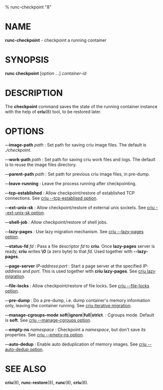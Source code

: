 % runc-checkpoint "8"

# NAME
**runc-checkpoint** - checkpoint a running container

# SYNOPSIS
**runc checkpoint** [_option_ ...] _container-id_

# DESCRIPTION
The **checkpoint** command saves the state of the running container instance
with the help of **criu**(8) tool, to be restored later.

# OPTIONS
**--image-path** _path_
: Set path for saving criu image files. The default is *./checkpoint*.

**--work-path** _path_
: Set path for saving criu work files and logs. The default is to reuse the
image files directory.

**--parent-path** _path_
: Set path for previous criu image files, in pre-dump.

**--leave-running**
: Leave the process running after checkpointing.

**--tcp-established**
: Allow checkpoint/restore of established TCP connections. See
[criu --tcp-establised option](https://criu.org/CLI/opt/--tcp-established).

**--ext-unix-sk**
: Allow checkpoint/restore of external unix sockets. See
[criu --ext-unix-sk option](https://criu.org/CLI/opt/--ext-unix-sk).

**--shell-job**
: Allow checkpoint/restore of shell jobs.

**--lazy-pages**
: Use lazy migration mechanism. See
[criu --lazy-pages option](https://criu.org/CLI/opt/--lazy-pages).

**--status-fd** _fd_
: Pass a file descriptor _fd_ to **criu**. Once **lazy-pages** server is ready,
**criu** writes **\0** (a zero byte) to that _fd_. Used together with
**--lazy-pages**.

**--page-server** _IP-address_:_port_
: Start a page server at the specified _IP-address_ and _port_. This is used
together with **criu lazy-pages**. See
[criu lazy migration](https://criu.org/Lazy_migration).

**--file-locks**
: Allow checkpoint/restore of file locks. See
[criu --file-locks option](https://criu.org/CLI/opt/--file-locks).

**--pre-dump**
: Do a pre-dump, i.e. dump container's memory information only, leaving the
container running. See [criu iterative migration](https://criu.org/Iterative_migration).

**--manage-cgroups-mode** **soft**|**ignore**|**full**|**strict**.
: Cgroups mode. Default is **soft**. See
[criu --manage-cgroups option](https://criu.org/CLI/opt/--manage-cgroups).

**--empty-ns** _namespace_
: Checkpoint a _namespace_, but don't save its properties. See
[criu --empty-ns option](https://criu.org/CLI/opt/--empty-ns).

**--auto-dedup**
: Enable auto deduplication of memory images. See
[criu --auto-dedup option](https://criu.org/CLI/opt/--auto-dedup).

# SEE ALSO
**criu**(8),
**runc-restore**(8),
**runc**(8),
**criu**(8).
